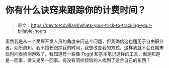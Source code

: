# 你有什么诀窍来跟踪你的计费时间？

> 原文：<https://dev.to/cdvillard/whats-your-trick-to-tracking-your-billable-hours>

虽然我是从一个受雇开发人员的角度来问这个问题，但我确信这也适用于自由职业者。众所周知，我不擅长跟踪我的时间，我想改变我的方式，这样我就不会在期末玩时间表猜测游戏了。我知道有一些像 Toggl 和基本笔记这样的工具，但是知道是一回事，做又是另一回事。有没有同样烦恼的人找到了适合自己的东西？
